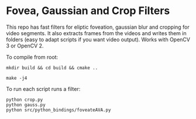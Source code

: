 # Fovea, Gaussian and Crop Filters

This repo has fast filters for eliptic foveation, gaussian blur and cropping for video segments.
It also extracts frames from the videos and writes them in folders (easy to adapt scripts if you want video output). Works with OpenCV 3 or OpenCV 2.


To compile from root: 

```
mkdir build && cd build && cmake ..

make -j4
```

To run each script runs a filter:
```
python crop.py
python gauss.py
python src/python_bindings/foveateAVA.py
```

